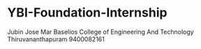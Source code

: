 # YBI-Foundation-Internship
 Jubin Jose
 Mar Baselios College of Engineering And Technology
 Thiruvananthapuram
 9400082161
